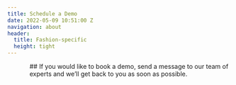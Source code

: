 ```yaml
---
title: Schedule a Demo
date: 2022-05-09 10:51:00 Z
navigation: about
header:
  title: Fashion-specific
  height: tight
---
```


<p style="padding-left: 50px;"> ## If you would like to book a demo, send a message to our team of experts and we’ll get back to you as soon as possible.</p>

<p style="padding-left: 50px;"> <script charset="utf-8" type="text/javascript" src="//js.hsforms.net/forms/shell.js"></script>
<script>
  hbspt.forms.create({
	region: "na1",
	portalId: "9442988",
	formId: "d833b04c-593c-4411-92c0-6fb8043f40e2"
});
</script> </p>
